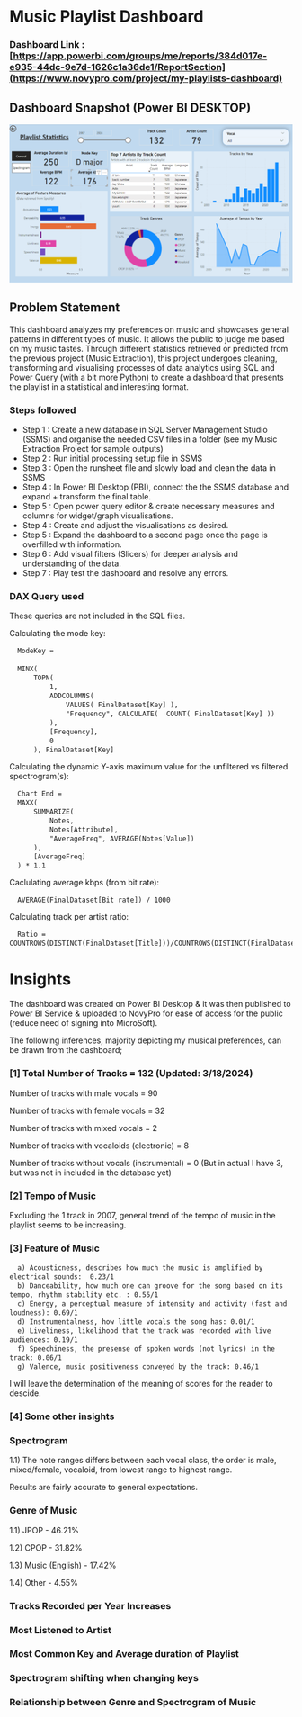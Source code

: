 # Music Playlist Dashboard

### Dashboard Link : [https://app.powerbi.com/groups/me/reports/384d017e-e935-44dc-9e7d-1626c1a36de1/ReportSection](https://www.novypro.com/project/my-playlists-dashboard)

## Dashboard Snapshot (Power BI DESKTOP)

![Dashboard_upload](https://raw.githubusercontent.com/Chak-C/PBI_playlist_dashboard/main/thumbnail.PNG)

## Problem Statement

This dashboard analyzes my preferences on music and showcases general patterns in different types of music. It allows the public to judge me based on my music tastes. Through different statistics retrieved or predicted from the previous project (Music Extraction), this project undergoes cleaning, transforming and visualising processes of data analytics using SQL and Power Query (with a bit more Python) to create a dashboard that presents the playlist in a statistical and interesting format.


### Steps followed 

- Step 1 : Create a new database in SQL Server Management Studio (SSMS) and organise the needed CSV files in a folder (see my Music Extraction Project for sample outputs)
- Step 2 : Run initial processing setup file in SSMS
- Step 3 : Open the runsheet file and slowly load and clean the data in SSMS
- Step 4 : In Power BI Desktop (PBI), connect the the SSMS database and expand + transform the final table.
- Step 5 : Open power query editor & create necessary measures and columns for widget/graph visualisations.
- Step 4 : Create and adjust the visualisations as desired.
- Step 5 : Expand the dashboard to a second page once the page is overfilled with information.
- Step 6 : Add visual filters (Slicers) for deeper analysis and understanding of the data.
- Step 7 : Play test the dashboard and resolve any errors.
           
### DAX Query used

These queries are not included in the SQL files.

Calculating the mode key:
```
  ModeKey = 
  
  MINX(
      TOPN(
          1,
          ADDCOLUMNS(
              VALUES( FinalDataset[Key] ),
              "Frequency", CALCULATE(  COUNT( FinalDataset[Key] ))
          ),
          [Frequency],
          0
      ), FinalDataset[Key]
```
Calculating the dynamic Y-axis maximum value for the unfiltered vs filtered spectrogram(s):
```
  Chart End = 
  MAXX(
      SUMMARIZE(
          Notes,
          Notes[Attribute],
          "AverageFreq", AVERAGE(Notes[Value])
      ),
      [AverageFreq]
  ) * 1.1
```
Caclulating average kbps (from bit rate):
```
  AVERAGE(FinalDataset[Bit rate]) / 1000
```
Calculating track per artist ratio:
```
  Ratio = COUNTROWS(DISTINCT(FinalDataset[Title]))/COUNTROWS(DISTINCT(FinalDataset[Artist]))
```
# Insights

The dashboard was created on Power BI Desktop & it was then published to Power BI Service & uploaded to NovyPro for ease of access for the public (reduce need of signing into MicroSoft).

The following inferences, majority depicting my musical preferences, can be drawn from the dashboard;

### [1] Total Number of Tracks = 132 (Updated: 3/18/2024)

   Number of tracks with male vocals = 90

   Number of tracks with female vocals = 32

   Number of tracks with mixed vocals = 2

   Number of tracks with vocaloids (electronic) = 8

   Number of tracks without vocals (instrumental) = 0 (But in actual I have 3, but was not in included in the database yet)
           
### [2] Tempo of Music

Excluding the 1 track in 2007, general trend of the tempo of music in the playlist seems to be increasing.
  
### [3] Feature of Music 
  
      a) Acousticness, describes how much the music is amplified by electrical sounds:  0.23/1
      b) Danceability, how much one can groove for the song based on its tempo, rhythm stability etc. : 0.55/1
      c) Energy, a perceptual measure of intensity and activity (fast and loudness): 0.69/1
      d) Instrumentalness, how little vocals the song has: 0.01/1 
      e) Liveliness, likelihood that the track was recorded with live audiences: 0.19/1
      f) Speechiness, the presense of spoken words (not lyrics) in the track: 0.06/1
      g) Valence, music positiveness conveyed by the track: 0.46/1

I will leave the determination of the meaning of scores for the reader to descide.

### [4] Some other insights
 
### Spectrogram
 
1.1) The note ranges differs between each vocal class, the order is male, mixed/female, vocaloid, from lowest range to highest range.
 
Results are fairly accurate to general expectations.

### Genre of Music

1.1) JPOP - 46.21%

1.2) CPOP - 31.82%

1.3) Music (English) - 17.42%

1.4) Other - 4.55%

### Tracks Recorded per Year Increases
### Most Listened to Artist
### Most Common Key and Average duration of Playlist
### Spectrogram shifting when changing keys
### Relationship between Genre and Spectrogram of Music
